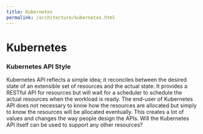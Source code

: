 ```yaml
---
title: Kubernetes
permalink: /architecture/kubernetes.html
---
```


# Kubernetes

### Kubernetes API Style

Kubernetes API reflects a simple idea; it reconciles between the desired state of an extensible set of resources and the actual state.
It provides a RESTful API for resources but will wait for a scheduler to schedule the actual resources when the workload is ready.
The end-user of Kubernetes API does not necessary to know how the resources are allocated but simply to know the resources will be allocated eventually.
This creates a lot of values and changes the way people design the APIs.
Will the Kubernetes API itself can be used to support any other resources?
